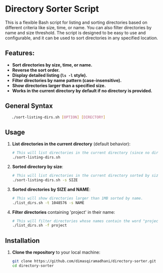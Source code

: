 # Directory Sorter Script

This is a flexible Bash script for listing and sorting directories based on different criteria like size, time, or name. You can also filter directories by name and size threshold. The script is designed to be easy to use and configurable, and it can be used to sort directories in any specified location.

## Features:
- **Sort directories by size, time, or name.**
- **Reverse the sort order.**
- **Display detailed listing (`ls -l` style).**
- **Filter directories by name pattern (case-insensitive).**
- **Show directories larger than a specified size.**
- **Works in the current directory by default if no directory is provided.**

## General Syntax
```bash
   ./sort-listing-dirs.sh [OPTION] [DIRECTORY]
```

## Usage

1. **List directories in the current directory** (default behavior):
   ```bash
   # This will list directories in the current directory (since no directory is specified, it defaults to .).
   ./sort-listing-dirs.sh

2. **Sorted directory by size**:
   ```bash
   # This will list directories in the current directory sorted by size.
   ./sort-listing-dirs.sh -s SIZE

3. **Sorted directories by SIZE and NAME**:
   ```bash
   # This will show directories larger than 1MB sorted by name.
   ./list_dirs.sh -t 1048576 -s NAME

4. **Filter directories** containing 'project' in their name:
   ```bash
   # This will filter directories whose names contain the word "project".
   ./list_dirs.sh -f project
   
## Installation

1. **Clone the repository** to your local machine:
   ```bash
   git clone https://github.com/dimasqiramadhani/directory-sorter.git
   cd directory-sorter
